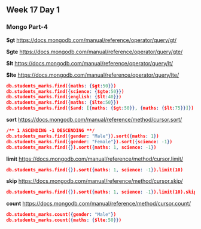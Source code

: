 ## Week 17 Day 1

### Mongo Part-4

**$gt**
https://docs.mongodb.com/manual/reference/operator/query/gt/

**$gte**
https://docs.mongodb.com/manual/reference/operator/query/gte/

**$lt**
https://docs.mongodb.com/manual/reference/operator/query/lt/

**$lte**
https://docs.mongodb.com/manual/reference/operator/query/lte/

```json
db.students_marks.find({maths: {$gt:50}})
db.students_marks.find({science: {$gte:50}})
db.students_marks.find({english: {$lt:40}})
db.students_marks.find({maths: {$lte:50}})
db.students_marks.find({$and: [{maths: {$gt:50}}, {maths: {$lt:75}}]})
```

**sort**
https://docs.mongodb.com/manual/reference/method/cursor.sort/

```json
/** 1 ASCENDING -1 DESCENDING **/
db.students_marks.find({gender: "Male"}).sort({maths: 1})
db.students_marks.find({gender: "Female"}).sort({science: -1})
db.students_marks.find({}).sort({maths: 1, science: -1})
```

**limit**
https://docs.mongodb.com/manual/reference/method/cursor.limit/

```json
db.students_marks.find({}).sort({maths: 1, science: -1}).limit(10)
```

**skip**
https://docs.mongodb.com/manual/reference/method/cursor.skip/

```json
db.students_marks.find({}).sort({maths: 1, science: -1}).limit(10).skip(20)
```



**count**
https://docs.mongodb.com/manual/reference/method/cursor.count/

```json
db.students_marks.count({gender: "Male"})
db.students_marks.count({maths: {$lte:50}})
```

